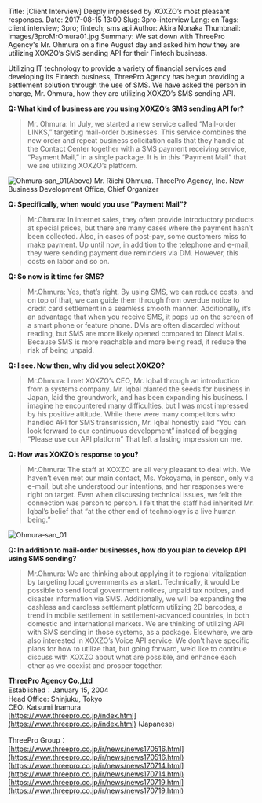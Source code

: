 Title: [Client Interview] Deeply impressed by XOXZO’s most pleasant responses.
Date: 2017-08-15 13:00
Slug: 3pro-interview
Lang: en
Tags: client interview; 3pro; fintech; sms api
Author: Akira Nonaka
Thumbnail: images/3proMrOmura01.jpg
Summary: We sat down with ThreePro Agency's Mr. Ohmura on a fine August day and asked him how they are utilizing XOXZO’s SMS sending API for their Fintech business.

Utilizing IT technology to provide a variety of financial services and developing its Fintech business, ThreePro Agency has begun providing a settlement solution through the use of SMS. We have asked the person in charge, Mr. Ohmura, how they are utilizing XOXZO’s SMS sending API.

__Q: What kind of business are you using XOXZO’s SMS sending API for?__

>Mr. Ohmura:
>In July, we started a new service called “Mail-order LINKS,” targeting mail-order businesses.  This service combines the new order and repeat business solicitation calls that they handle at the Contact Center together with a SMS payment receiving service, “Payment Mail,” in a single package. It is in this “Payment Mail” that we are utilizing XOXZO’s platform.

![Ohmura-san_01](/images/3proMrOmura01.jpg)<span class="caption">(Above) Mr. Riichi Ohmura. ThreePro Agency, Inc. New Business Development Office, Chief Organizer</span>

__Q: Specifically, when would you use “Payment Mail”?__

>Mr.Ohmura:
>In internet sales, they often provide introductory products at special prices, but there are many cases where the payment hasn’t been collected.  Also, in cases of post-pay, some customers miss to make payment. Up until now, in addition to the telephone and e-mail, they were sending payment due reminders via DM. However, this costs on labor and so on.

__Q: So now is it time for SMS?__

>Mr.Ohmura:
>Yes, that’s right. By using SMS, we can reduce costs, and on top of that, we can guide them through from overdue notice to credit card settlement in a seamless smooth manner.  Additionally, it’s an advantage that when you receive SMS, it pops up on the screen of a smart phone or feature phone.  DMs are often discarded without reading, but SMS are more likely opened compared to Direct Mails. Because SMS is more reachable and more being read, it reduce the risk of being unpaid.


__Q: I see. Now then, why did you select XOXZO?__

>Mr.Ohmura:
>I met XOXZO’s CEO, Mr. Iqbal through an introduction from a systems company. Mr. Iqbal planted the seeds for business in Japan, laid the groundwork, and has been expanding his business. I imagine he encountered many difficulties, but I was most impressed by his positive attitude. While there were many competitors who handled API for SMS transmission, Mr. Iqbal honestly said “You can look forward to our continuous development” instead of begging “Please use our API platform” That left a lasting impression on me.

__Q: How was XOXZO’s response to you?__

>Mr.Ohmura:
>The staff at XOXZO are all very pleasant to deal with. We haven’t even met our main contact, Ms. Yokoyama, in person, only via e-mail, but she understood our intentions, and her responses were right on target. Even when discussing technical issues, we felt the connection was person to person. I felt that the staff had inherited Mr. Iqbal’s belief that “at the other end of technology is a live human being.”

![Ohmura-san_01](/images/3proMrOmura02.jpg)

__Q: In addition to mail-order businesses, how do you plan to develop API using SMS sending?__

>Mr.Ohmura:
>We are thinking about applying it to regional vitalization by targeting local governments as a start. Technically, it would be possible to send local government notices, unpaid tax notices, and disaster information via SMS. Additionally, we will be expanding the cashless and cardless settlement platform utilizing 2D barcodes, a trend in mobile settlement in settlement-advanced countries, in both domestic and international markets. We are thinking of utilizing API with SMS sending in those systems, as a package. Elsewhere, we are also interested in XOXZO’s Voice API service. We don’t have specific plans for how to utilize that, but going forward, we’d like to continue discuss with XOXZO about what are possible, and enhance each other as we coexist and prosper together.


__ThreePro Agency Co.,Ltd__ <br>
Established：January 15, 2004<br>
Head Office: Shinjuku, Tokyo<br>
CEO: Katsumi Inamura<br>
[https://www.threepro.co.jp/index.html](https://www.threepro.co.jp/index.html)  (Japanese)


ThreePro Group：<br>
[https://www.threepro.co.jp/ir/news/news170516.html](https://www.threepro.co.jp/ir/news/news170516.html) <br>
[https://www.threepro.co.jp/ir/news/news170714.html](https://www.threepro.co.jp/ir/news/news170714.html) <br>
[https://www.threepro.co.jp/ir/news/news170719.html](https://www.threepro.co.jp/ir/news/news170719.html) <br>


